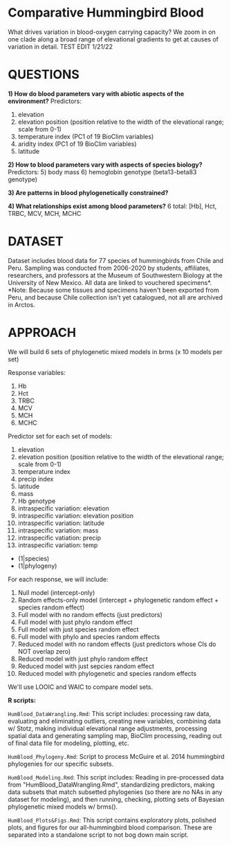 # Comparative Hummingbird Blood
What drives variation in blood-oxygen carrying capacity? We zoom in on one clade along a broad range of elevational gradients to get at causes of variation in detail. TEST EDIT 1/21/22


# QUESTIONS 

**1) How do blood parameters vary with abiotic aspects of the environment?** 
Predictors: 
1) elevation 
2) elevation position (position relative to the width of the elevational range; scale from 0-1)
3) temperature index (PC1 of 19 BioClim variables)
4) aridity index (PC1 of 19 BioClim variables)
5) latitude

**2) How to blood parameters vary with aspects of species biology?** 
Predictors: 
5) body mass
6) hemoglobin genotype (beta13-beta83 genotype) 

**3) Are patterns in blood phylogenetically constrained?**

**4) What relationships exist among blood parameters?**
6 total: [Hb], Hct, TRBC, MCV, MCH, MCHC


# DATASET 
Dataset includes blood data for 77 species of hummingbirds from Chile and Peru. Sampling was conducted from 2006-2020 by students, affiliates, researchers, and professors at the Museum of Southwestern Biology at the University of New Mexico. All data are linked to vouchered specimens*.
*Note: Because some tissues and specimens haven't been exported from Peru, and because Chile collection isn't yet catalogued, not all are archived in Arctos. 

# APPROACH 
We will build 6 sets of phylogenetic mixed models in brms (x 10 models per set)

Response variables: 
1) Hb
2) Hct
3) TRBC
4) MCV
5) MCH
6) MCHC

Predictor set for each set of models: 
1) elevation 
2) elevation position (position relative to the width of the elevational range; scale from 0-1)
3) temperature index
4) precip index
5) latitude 
6) mass
7) Hb genotype    
8) intraspecific variation: elevation
9) intraspecific variation: elevation position
10) intraspecific variation: latitude
11) intraspecific variation: mass
12) intraspecific vatiation: precip
13) intraspecific variation: temp 
+ (1|species)
+ (1|phylogeny)

For each response, we will include: 
1) Null model (intercept-only)
2) Random effects-only model (intercept + phylogenetic random effect + species random effect)
3) Full model with no random effects (just predictors) 
4) Full model with just phylo random effect
5) Full model with just species random effect 
6) Full model with phylo and species random effects 
7) Reduced model with no random effects (just predictors whose CIs do NOT overlap zero)
8) Reduced model with just phylo random effect 
9) Reduced model with just sepcies random effect 
10) Reduced model with phylogenetic and species random effects 

We'll use LOOIC and WAIC to compare model sets.



**R scripts:** 

`HumBlood_DataWrangling.Rmd`: This script includes: processing raw data, evaluating and eliminating outliers, creating new variables, combining data w/ Stotz, making individual elevational range adjustments, processing spatial data and generating sampling map, BioClim processing, reading out of final data file for modeling, plotting, etc.

`HumBlood_Phylogeny.Rmd`: Script to process McGuire et al. 2014 hummingbird phylogenies for our specific subsets. 

`HumBlood_Modeling.Rmd`: This script includes: Reading in pre-processed data from "HumBlood_DataWrangling.Rmd", standardizing predictors, making data subsets that match subsetted phylogenies (so there are no NAs in any dataset for modeling), and then running, checking, plotting sets of Bayesian phylogenetic mixed models w/ brms(). 

`HumBlood_Plots&Figs.Rmd`: This script contains exploratory plots, polished plots, and figures for our all-hummingbird blood comparison. These are separated into a standalone script to not bog down main script.
